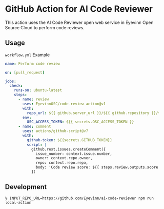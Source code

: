 # GitHub Action for AI Code Reviewer

This action uses the AI Code Reviewer open web service in Eyevinn Open Source Cloud to perform code reviews.

## Usage

`workflow.yml` Example

```yml
name: Perform code review

on: [pull_request]

jobs:
  check:
    runs-on: ubuntu-latest
    steps:
      - name: review
        uses: EyevinnOSC/code-review-action@v1
        with:
          repo_url: ${{ github.server_url }}/${{ github.repository }}/tree/${{ github.ref_name}}
        env:
          OSC_ACCESS_TOKEN: ${{ secrets.OSC_ACCESS_TOKEN }}
      - name: comment
        uses: actions/github-script@v7
        with:
          github-token: ${{secrets.GITHUB_TOKEN}}
          script: |
            github.rest.issues.createComment({
              issue_number: context.issue.number,
              owner: context.repo.owner,
              repo: context.repo.repo,
              body: 'Code review score: ${{ steps.review.outputs.score }}'
            })
```

## Development

```
% INPUT_REPO_URL=https://github.com/Eyevinn/ai-code-reviewer npm run local-action
```
